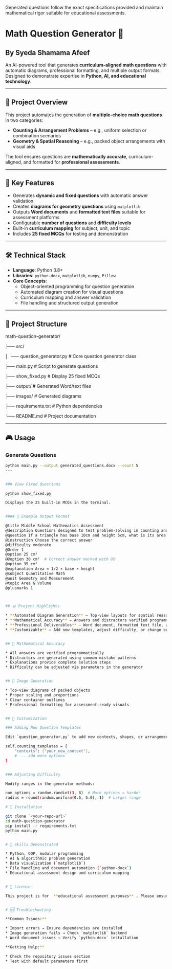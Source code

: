Generated questions follow the exact specifications provided and maintain mathematical rigor suitable for educational assessments.

# Math Question Generator 🧮

## **By Syeda Shamama Afeef**

An AI-powered tool that generates **curriculum-aligned math questions** with automatic diagrams, professional formatting, and multiple output formats. Designed to demonstrate expertise in **Python, AI, and educational technology**.

---

## 🎯 Project Overview

This project automates the generation of **multiple-choice math questions** in two categories:

* **Counting & Arrangement Problems** – e.g., uniform selection or combination scenarios
* **Geometry & Spatial Reasoning** – e.g., packed object arrangements with visual aids

The tool ensures questions are **mathematically accurate**, curriculum-aligned, and formatted for **professional assessments**.

---

## 🚀 Key Features

* Generates **dynamic and fixed questions** with automatic answer validation
* Creates **diagrams for geometry questions** using `matplotlib`
* Outputs **Word documents** and **formatted text files** suitable for assessment platforms
* Configurable **number of questions** and **difficulty levels**
* Built-in **curriculum mapping** for subject, unit, and topic
* Includes **25 fixed MCQs** for testing and demonstration

---

## 🛠️ Technical Stack

* **Language**: Python 3.8+
* **Libraries**: `python-docx`, `matplotlib`, `numpy`, `Pillow`
* **Core Concepts**:
  - Object-oriented programming for question generation
  - Automated diagram creation for visual questions
  - Curriculum mapping and answer validation
  - File handling and structured output generation

---

## 📁 Project Structure


math-question-generator/

├── src/

│   └── question_generator.py    # Core question generator class

├── main.py                      # Script to generate questions

├── show_fixed.py                # Display 25 fixed MCQs

├── output/                      # Generated Word/text files

├── images/                      # Generated diagrams

├── requirements.txt             # Python dependencies

└── README.md                    # Project documentation



---
## 🎮 Usage

### Generate Questions

```bash
python main.py --output generated_questions.docx --count 5
---


### View Fixed Questions

python show_fixed.py

Displays the 25 built-in MCQs in the terminal.


#### 📝 Example Output Format

@title Middle School Mathematics Assessment
@description Questions designed to test problem-solving in counting and geometry
@question If a triangle has base 10cm and height 5cm, what is its area?
@instruction Choose the correct answer
@difficulty moderate
@Order 1
@option 25 cm²
@@option 30 cm²  # Correct answer marked with @@
@option 35 cm²
@explanation Area = 1/2 × base × height
@subject Quantitative Math
@unit Geometry and Measurement
@topic Area & Volume
@plusmarks 1



## 📊 Project Highlights

* **Automated Diagram Generation** – Top-view layouts for spatial reasoning questions
* **Mathematical Accuracy** – Answers and distractors verified programmatically
* **Professional Deliverables** – Word document, formatted text file, and images
* **Customizable** – Add new templates, adjust difficulty, or change output format easily


## 🧮 Mathematical Accuracy

* All answers are verified programmatically
* Distractors are generated using common mistake patterns
* Explanations provide complete solution steps
* Difficulty can be adjusted via parameters in the generator


## 🎨 Image Generation

* Top-view diagrams of packed objects
* Proper scaling and proportions
* Clear container outlines
* Professional formatting for assessment-ready visuals


## 🔧 Customization

### Adding New Question Templates

Edit `question_generator.py` to add new contexts, shapes, or arrangements:

self.counting_templates = {
    "contexts": ["your_new_context"],
    # ... add more options
}


### Adjusting Difficulty

Modify ranges in the generator methods:

num_options = random.randint(3, 8)  # More options = harder
radius = round(random.uniform(0.5, 5.0), 1)  # Larger range

# 📄 Installation

git clone `<your-repo-url>`
cd math-question-generator
pip install -r requirements.txt
python main.py


# 🔧 Skills Demonstrated

* Python, OOP, modular programming
* AI & algorithmic problem generation
* Data visualization (`matplotlib`)
* File handling and document automation (`python-docx`)
* Educational assessment design and curriculum mapping


# 📜 License

This project is for  **educational assessment purposes** . Please ensure compliance with institutional guidelines when using generated content.


# 🆘 Troubleshooting

**Common Issues:**

* Import errors → Ensure dependencies are installed
* Image generation fails → Check `matplotlib` backend
* Word document issues → Verify `python-docx` installation

**Getting Help:**

* Check the repository issues section
* Test with default parameters first
